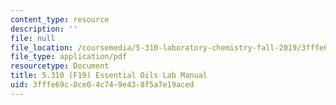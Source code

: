 ```yaml
---
content_type: resource
description: ''
file: null
file_location: /coursemedia/5-310-laboratory-chemistry-fall-2019/3fffe69c0ce04c749e438f5a7e19aced_MIT5_310F19_Lab3.pdf
file_type: application/pdf
resourcetype: Document
title: 5.310 (F19) Essential Oils Lab Manual
uid: 3fffe69c-0ce0-4c74-9e43-8f5a7e19aced
---
```

